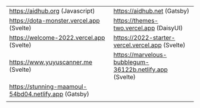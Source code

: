 |  |  |
| ------------- | ------------- |
| https://aidhub.org (Javascript)  | https://aidhub.net (Gatsby)  |
| https://dota-monster.vercel.app (Svelte)  | https://themes-two.vercel.app (DaisyUI)  |
| https://welcome-2022.vercel.app (Svelte)  | https://2022-starter-vercel.vercel.app (Svelte)  |
| https://www.yuyuscanner.me (Svelte)  | https://marvelous-bubblegum-36122b.netlify.app (Svelte)  |
| https://stunning-maamoul-54bd04.netlify.app (Gatsby)  |  |
|  |  |
